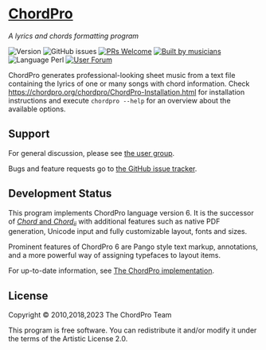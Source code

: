 # [ChordPro](https://www.chordpro.org)
*A lyrics and chords formatting program*

![Version](https://img.shields.io/github/v/release/ChordPro/chordpro)
![GitHub issues](https://img.shields.io/github/issues/chordpro/chordpro)
[![PRs Welcome](https://img.shields.io/badge/PRs-welcome-brightgreen.svg)](http://makeapullrequest.com)
[![Built by
musicians](https://img.shields.io/badge/built%20by-musicians%20𝄞-d15d27.svg?&labelColor=e36d25)](https://forthebadge.com)
![Language Perl](https://img.shields.io/badge/Language-Perl-blue)
[![User Forum](https://img.shields.io/badge/forum-groups.io%2Fg%2FChordPro-8fff00)](https://groups.io/g/ChordPro)

ChordPro generates professional-looking sheet music from a text file
containing the lyrics of one or many songs with chord information.
Check <https://chordpro.org/chordpro/ChordPro-Installation.html> for installation instructions
and execute `chordpro --help` for an overview about the available options.

## Support
For general discussion, please see [the user group](https://groups.io/g/ChordPro/topics).

Bugs and feature requests go to [the GitHub issue tracker](https://github.com/ChordPro/chordpro/issues).

## Development Status
This program implements ChordPro language version 6.
It is the successor of [*Chord* and *Chord*<sub><i>ii</i></sub>](docs/content/ChordPro-History.md)
with additional features such as native PDF generation,
Unicode input and fully customizable layout, fonts and sizes.

Prominent features of ChordPro 6 are
Pango style text markup, annotations,
and a more powerful way of assigning typefaces to layout items.

For up-to-date information, see [The ChordPro implementation](https://chordpro.org/chordpro/ChordPro-Reference-Implementation.html).

## License

Copyright © 2010,2018,2023 The ChordPro Team

This program is free software. You can redistribute it and/or modify it under the terms of the Artistic License 2.0.
